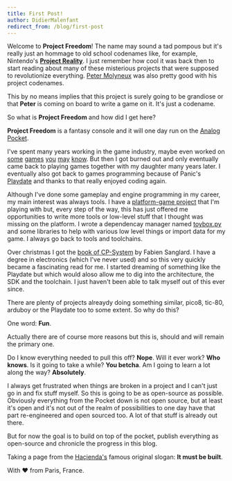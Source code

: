 ```yaml
---
title: First Post!
author: DidierMalenfant
redirect_from: /blog/first-post
---
```

Welcome to **Project Freedom**! The name may sound a tad pompous but it's really just an hommage to old school codenames like, for example, Nintendo's [**Project Reality**](https://en.wikipedia.org/wiki/Nintendo_64). I just remember how cool it was back then to start reading about many of these misterious projects that were supposed to revolutionize everything. [Peter Molyneux](https://en.wikipedia.org/wiki/Peter_Molyneux) was also pretty good with his project codenames.

This by no means implies that this project is surely going to be grandiose or that **Peter** is coming on board to write a game on it. It's just a codename.

So what is **Project Freedom** and how did I get here?

**Project Freedom** is a fantasy console and it will one day run on the [Analog Pocket](https://www.analogue.co/pocket).

I've spent many years working in the game industry, maybe even worked on [some](https://en.wikipedia.org/wiki/Mr._Nutz) [games](https://en.wikipedia.org/wiki/Wild_9) [you](https://en.wikipedia.org/wiki/Crash_Team_Racing) [may](https://en.wikipedia.org/wiki/Jak_and_Daxter) [know](https://en.wikipedia.org/wiki/Daxter_(video_game)). But then I got burned out and only eventually came back to playing games together with my daughter many years later. I eventually also got back to games programming because of Panic's [Playdate](https://play.date) and thanks to that really enjoyed coding again.

Although I've done some gameplay and engine programming in my career, my main interest was always tools. I have a [platform-game project](https://github.com/DidierMalenfant/Yap) that I'm playing with but, every step of the way, this has just offered me opportunities to write more tools or low-level stuff that I thought was missing on the platform. I wrote a dependencay manager named [toybox.py](https://toybox.py) and some libraries to help with various low level things or import data for my game. I always go back to tools and toolchains.

Over christmas I got the [book of CP-System](https://fabiensanglard.net/cpsb_paper/index.html) by Fabien Sanglard. I have a degree in electronics (which I've never used) and so this very quickly became a fascinating read for me. I started dreaming of something like the Playdate but which would aloso allow me to dig into the architecture, the SDK and the toolchain. I just haven't been able to talk myself out of this ever since.

There are plenty of projects alreaydy doing something similar, pico8, tic-80, arduboy or the Playdate too to some extent. So why do this?

One word: **Fun**.

Actually there are of course more reasons but this is, should and will remain the primary one.

Do I know everything needed to pull this off? **Nope**. Will it ever work? **Who knows**. Is it going to take a while? **You betcha**. Am I going to learn a lot along the way? **Absolutely**.

I always get frustrated when things are broken in a project and I can't just go in and fix stuff myself. So this is going to be as open-source as possible. Obviously everything from the Pocket down is not open source, but at least it's open and it's not out of the realm of possibilities to one day have that part re-engineered and open sourced too. A lot of that stuff is already out there.

But for now the goal is to build on top of the pocket, publish everything as open-source and chronicle the progress in this blog.

Taking a page from the [Haçienda's](https://en.wikipedia.org/wiki/The_Haçienda) famous original slogan: **It must be built**.

With ❤️ from Paris, France.
